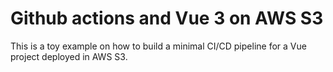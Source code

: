 # Github actions and Vue 3 on AWS S3

This is a toy example on how to build a minimal CI/CD pipeline for a Vue project deployed in AWS S3.